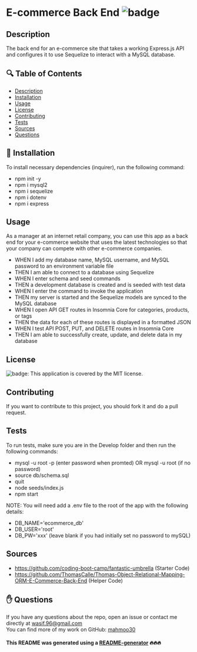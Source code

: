 # E-commerce Back End ![badge](https://img.shields.io/badge/license-MIT-brightgreen)

## Description
The back end for an e-commerce site that takes a working Express.js API and configures it to use Sequelize to interact with a MySQL database.

## 🔍 Table of Contents
- [Description](#description)
- [Installation](#install)
- [Usage](#usage)
- [License](#license)
- [Contributing](#contribute)
- [Tests](#test)
- [Sources](#sources)
- [Questions](#questions)

## 💾 Installation
To install necessary dependencies (inquirer), run the following command:
- npm init -y
- npm i mysql2
- npm i sequelize
- npm i dotenv
- npm i express

## Usage
As a manager at an internet retail company, you can use this app as a back end for your e-commerce website that uses the latest technologies so that your company can compete with other e-commerce companies.

- WHEN I add my database name, MySQL username, and MySQL password to an environment variable file
- THEN I am able to connect to a database using Sequelize
- WHEN I enter schema and seed commands
- THEN a development database is created and is seeded with test data
- WHEN I enter the command to invoke the application
- THEN my server is started and the Sequelize models are synced to the MySQL database
- WHEN I open API GET routes in Insomnia Core for categories, products, or tags
- THEN the data for each of these routes is displayed in a formatted JSON
- WHEN I test API POST, PUT, and DELETE routes in Insomnia Core
- THEN I am able to successfully create, update, and delete data in my database

## License
![badge](https://img.shields.io/badge/license-MIT-brightgreen): This application is covered by the MIT license. 

## Contributing
If you want to contribute to this project, you should fork it and do a pull request.

## Tests
To run tests, make sure you are in the Develop folder and then run the following commands:
- mysql -u root -p (enter password when promted) OR mysql -u root (if no password)
- source db/schema.sql
- quit
- node seeds/index.js
- npm start

NOTE: You will need add a .env file to the root of the app with the following details:
- DB_NAME='ecommerce_db'
- DB_USER='root'
- DB_PW='xxx' (leave blank if you had initially set no password to mySQL)

## Sources
- https://github.com/coding-boot-camp/fantastic-umbrella (Starter Code)
- https://github.com/ThomasCalle/Thomas-Object-Relational-Mapping-ORM-E-Commerce-Back-End (Helper Code)

## ✋ Questions
If you have any questions about the repo, open an issue or contact me directly at wasif.96@gmail.com <br />
You can find more of my work on GitHub: [mahmoo30](https://github.com/mahmoo30)

#### This README was generated using a [README-generator](https://github.com/mahmoo30/readmegenerator) 🔥🔥🔥
